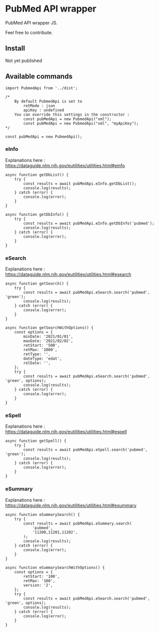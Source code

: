 # PubMed API wrapper

PubMed API wrapper JS.<br/>

Feel free to contribute.<br/>

## Install

Not yet published<br/>

## Available commands

    import PubmedApi from '../dist';

    /*
        By default PubmedApi is set to
            retMode : json
            apiKey : undefined
        You can override this settings in the constructor :
            const pubMedApi = new PubmedApi("xml");
            const pubMedApi = new PubmedApi("xml", "myApiKey");
    */

    const pubMedApi = new PubmedApi();

### eInfo

Explanations here : https://dataguide.nlm.nih.gov/eutilities/utilities.html#einfo<br/>

    async function getDbList() {
        try {
            const results = await pubMedApi.eInfo.getDbList();
            console.log(results);
        } catch (error) {
            console.log(error);
        }
    }

    async function getDbInfo() {
        try {
            const results = await pubMedApi.eInfo.getDbInfo('pubmed');
            console.log(results);
        } catch (error) {
            console.log(error);
        }
    }

### eSearch

Explanations here : https://dataguide.nlm.nih.gov/eutilities/utilities.html#esearch<br/>

    async function getSearch() {
        try {
            const results = await pubMedApi.eSearch.search('pubmed', 'green');
            console.log(results);
        } catch (error) {
            console.log(error);
        }
    }

    async function getSearchWithOptions() {
        const options = {
            minDate: '2021/01/01',
            maxDate: '2021/02/02',
            retStart: '500',
            retMax: '1000',
            retType: '',
            dateType: 'edat',
            relDate: '',
        };
        try {
            const results = await pubMedApi.eSearch.search('pubmed', 'green', options);
            console.log(results);
        } catch (error) {
            console.log(error);
        }
    }

### eSpell

Explanations here : https://dataguide.nlm.nih.gov/eutilities/utilities.html#espell<br/>

    async function getSpell() {
        try {
            const results = await pubMedApi.eSpell.search('pubmed', 'green');
            console.log(results);
        } catch (error) {
            console.log(error);
        }
    }

### eSummary

Explanations here : https://dataguide.nlm.nih.gov/eutilities/utilities.html#esummary<br/>

    async function eSummarySearch() {
        try {
            const results = await pubMedApi.eSummary.search(
                'pubmed',
                '11200,11201,11202',
            );
            console.log(results);
        } catch (error) {
            console.log(error);
        }
    }

    async function eSummarySearchWithOptions() {
        const options = {
            retStart: '100',
            retMax: '100',
            version: '2',
        };
        try {
            const results = await pubMedApi.eSearch.search('pubmed', 'green', options);
            console.log(results);
        } catch (error) {
            console.log(error);
        }
    }
